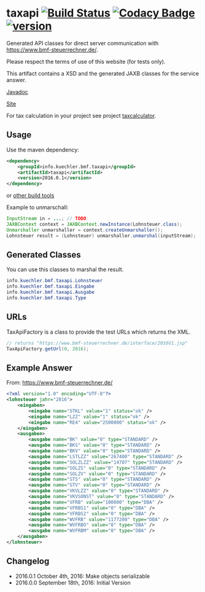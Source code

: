 # taxapi [![Build Status](https://travis-ci.org/admiralsmaster/taxapi.svg?branch=master)](https://travis-ci.org/admiralsmaster/taxapi) [![Codacy Badge](https://api.codacy.com/project/badge/Grade/8033ff7d9d3446e7b6b4320f43e74221)](https://www.codacy.com/app/github-ariel/taxapi?utm_source=github.com&amp;utm_medium=referral&amp;utm_content=admiralsmaster/taxapi&amp;utm_campaign=Badge_Grade) [![version](https://img.shields.io/maven-central/v/info.kuechler.bmf.taxapi/taxapi.svg)](http://search.maven.org/#search|gav|1|g%3A%22info.kuechler.bmf.taxapi%22%20AND%20a%3A%22taxapi%22) 

Generated API classes for direct server communication with https://www.bmf-steuerrechner.de/.

Please respect the terms of use of this website (for tests only).

This artifact contains a XSD and the generated JAXB classes for the service answer.

[Javadoc](https://admiralsmaster.github.io/taxapi/apidocs/)

[Site](https://admiralsmaster.github.io/taxapi/)

For tax calculation in your project see project [taxcalculator](https://github.com/admiralsmaster/taxcalculator).


## Usage

Use the maven dependency:

```xml
<dependency>
	<groupId>info.kuechler.bmf.taxapi</groupId>
	<artifactId>taxapi</artifactId>
	<version>2016.0.1</version>
</dependency>
```
or [other build tools](https://admiralsmaster.github.io/taxapi/dependency-info.html)

Example to unmarschall:
```java
InputStream in = ...; // TODO
JAXBContext context = JAXBContext.newInstance(Lohnsteuer.class);
Unmarshaller unmarshaller = context.createUnmarshaller();
Lohnsteuer result = (Lohnsteuer) unmarshaller.unmarshal(inputStream);
```

## Generated Classes

You can use this classes to marshal the result.

```java
info.kuechler.bmf.taxapi.Lohnsteuer
info.kuechler.bmf.taxapi.Eingabe
info.kuechler.bmf.taxapi.Ausgabe
info.kuechler.bmf.taxapi.Type
```

## URLs

TaxApiFactory is a class to provide the test URLs which returns the XML.

```java
// returns "https://www.bmf-steuerrechner.de/interface/2016V1.jsp"
TaxApiFactory.getUrl(0, 2016);
```

## Example Answer

From: https://www.bmf-steuerrechner.de/

```xml
<?xml version="1.0" encoding="UTF-8"?>
<lohnsteuer jahr="2016">
	<eingaben>
		<eingabe name="STKL" value="1" status="ok" />
		<eingabe name="LZZ" value="1" status="ok" />
		<eingabe name="RE4" value="2500000" status="ok" />
	</eingaben>
	<ausgaben>
		<ausgabe name="BK" value="0" type="STANDARD" />
		<ausgabe name="BKS" value="0" type="STANDARD" />
		<ausgabe name="BKV" value="0" type="STANDARD" />
		<ausgabe name="LSTLZZ" value="267400" type="STANDARD" />
		<ausgabe name="SOLZLZZ" value="14707" type="STANDARD" />
		<ausgabe name="SOLZS" value="0" type="STANDARD" />
		<ausgabe name="SOLZV" value="0" type="STANDARD" />
		<ausgabe name="STS" value="0" type="STANDARD" />
		<ausgabe name="STV" value="0" type="STANDARD" />
		<ausgabe name="VKVLZZ" value="0" type="STANDARD" />
		<ausgabe name="VKVSONST" value="0" type="STANDARD" />
		<ausgabe name="VFRB" value="100000" type="DBA" />
		<ausgabe name="VFRBS1" value="0" type="DBA" />
		<ausgabe name="VFRBS2" value="0" type="DBA" />
		<ausgabe name="WVFRB" value="1177200" type="DBA" />
		<ausgabe name="WVFRBO" value="0" type="DBA" />
		<ausgabe name="WVFRBM" value="0" type="DBA" />
	</ausgaben>
</lohnsteuer>
```

## Changelog

* 2016.0.1 October 4th, 2016: Make objects serializable
* 2016.0.0 September 18th, 2016: Initial Version
